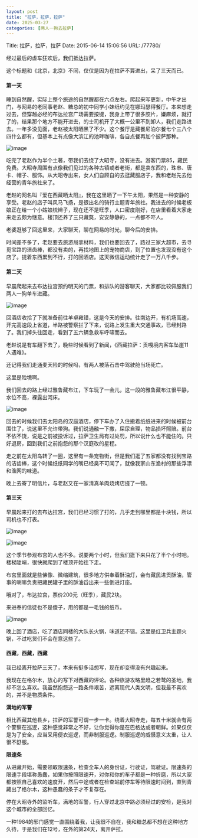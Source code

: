 ```yaml
---
layout: post
title: "拉萨，拉萨，拉萨"
date: 2025-03-27
categories: [两人一狗去拉萨]
---
```


Title: 拉萨，拉萨，拉萨
Date: 2015-06-14 15:06:56
URL: /77780/

经过最后的虐车狂欢后，我们抵达拉萨。

这个标题和《北京，北京》不同，仅仅是因为在拉萨不算进出，呆了三天而已。

#### 第一天

睡到自然醒，实际上整个旅途的自然醒都在六点左右。爬起来写更新，中午才出门，与网易的老同事老赵、糖总的初中同学小妹纸约见在娜玛瑟得餐厅。本来想走过去，但穿越必经的布达拉宫广场需要按键，我身上带了很多胶片，嫌麻烦，就打了的，结果那个地方不能开进去，的士司机开了大概一公里不到卸人，我们走路进去。一年多没见面，老赵被太阳晒黑了不少。这个餐厅是藏餐尼泊尔餐七个三八个四什么都有，但基本上有点像大滨江的池畔咖啡，各自点餐再加个披萨那种。

![image](http://img.weimao.me/2019-05-21-022949.jpg)

吃完了老赵作为半个土著，带我们去绕了大昭寺，没有进去。游客门票85，藏民免费。大昭寺周围有点像我们见过的各种古镇或者老街，都是卖东西的，珠串、唐卡、帽子、服饰。从大昭寺出来，女人们自顾自的去逛藏服店子，我和老赵先去他经营的青年旅社来了。

老赵的网名叫『爱在西藏晒太阳』，我在这里晒了一下午太阳，果然是一种安静的享受。老赵的店子叫风马飞扬，是很出名的骑行主题青年旅社。我进去的时候老板娘正在给一个小姑娘梳辫子，现在还不是旺季，人口密度刚好，在店里看着大家走来走去颇为惬意。楼顶还养了三只藏獒，安安静静的，一点都不吓人。

老婆逛够了回这里来，大家聊天，聊在网易的时光，聊今后的安排。

时间差不多了，老赵要去旅游局拿材料，我们也要回去了，路过三家大超市，去寻觅宝路的洁齿棒，都没有卖的，再找地图上的宠物商店，到了位置也发现没有这个店了。提着东西累到不行，打的回酒店。这天微信运动统计走了一万八千步。

#### 第二天

早晨爬起来去布达拉宫预约明天的门票，和排队的游客聊天，大家都比较佩服我们两人一狗单车进藏。

![image](http://img.weimao.me/2019-05-21-022952.jpg)

回酒店收拾了下就准备前往羊卓雍错，这是今天的安排。往南边开，有机场高速，开完高速段上省道，半路被警察拦了下来，说路上发生重大交通事故，已经封路了。我们掉头往回走，看到了五六辆急救车呼啸而去。

老赵说是有车翻下去了，晚些时候看到了新闻，《西藏拉萨：贡嘎境内客车坠崖11人遇难》。

还记得我们走通麦天险的时候吗，有两人被落石击中驾驶舱当场死亡。

这里是险境啊。

我们回去的路上经过雅鲁藏布江，下车玩了一会儿，这一段的雅鲁藏布江很平静，水位不高，裸露出河床。

![image](http://img.weimao.me/2019-05-21-022956.jpg)

回去的时候我们去太阳岛的汉庭酒店，停下车办了入住搬着纸纸进来的时候被前台围住了，说这里不允许带狗。我们说通融一下撒，屎尿自理，物品损坏照赔。前台不依不饶，说是之前被投诉过，拉萨卫生局有过处罚，所以说什么也不能住的。只好退房，回到我们之前抱怨的那个汉庭改的星程。

走之前在太阳岛转了一圈，这里有一条宠物街，但是我们逛了五家都没有找到宝路的洁齿棒，这个时候纸纸同学的嘴已经臭不可闻了，就像我家山东渔村的那些浮漂和渔网的味道。

晚上去寄了明信片，与老赵又在一家清真羊肉烧烤店搓了一顿。

#### 第三天

早晨起来打的去布达拉宫，我们已经习惯了打的，几乎走到哪里都是十块钱，所以司机也不打表。

![image](http://img.weimao.me/2019-05-21-022959.jpg)

![image](http://img.weimao.me/2019-05-21-023002.jpg)

这个季节参观布宫的人也不多。说要两个小时，但我们逛下来只花了半个小时吧。楼梯陡峭，很快就爬到了楼顶开始往下走。

布宫里面就是些佛像、微缩建筑，很多地方供奉着酥油灯，会有藏民进贡酥油，管事的喇嘛负责把藏民罐子里的酥油舀出来一些倒进灯座。

哦对了，布达拉宫，票价200元（旺季），藏民2块。

来进奉的信徒也不是傻子，用的都是一毛钱的纸币。

![image](http://img.weimao.me/2019-05-21-023006.jpg)

晚上回了酒店，吃了酒店同楼的大队长火锅，味道还不错。这里是红卫兵主题火锅，不过吃货们不会在意这些了。

#### 西藏，西藏，西藏

我已经离开拉萨三天了，本来有挺多话想写，现在却变得没有兴趣起来。

我现在在格尔木，放心的写下对西藏的评论。各种旅游攻略里趋之若鹜的圣地，我却不怎么喜欢。我虽然抱怨这一路条件艰苦，远离现代人类文明，但我最不喜欢的，并不是物质条件。

**满地的军警**

相比西藏其他县乡，拉萨的军警可谓一步一卡。绕着大昭寺走，每五十米就会有两个警察在巡逻，这种感觉非常之不好，让你觉得你是在巴格达或者朝鲜。如果仅仅是为了安全，应当采用便衣巡逻，而非制服巡逻。制服巡逻的威慑意义太重，让人很不舒服。

**限速条**

从进藏开始，需要领取限速条，检查全车人的身份证，行驶证，驾驶证。限速条的限速手段堪称愚蠢，如果你按照限速开，对你和你的车子都是一种折磨，所以大家都按照自己喜欢的速度开，然后中途或者在检查站前停车等待限速时间到，直到青藏出了格尔木，这种愚蠢的条子才不复存在。

停在大昭寺外的监听车，满地的军警，行人穿过北京中路必须经过的安检，是我对这个城市的全部回忆。

一种1984的邪门感觉一直围绕着我，让我很不自在，我和糖总都不想在这种地方久待，于是我们在12号，在外的第24天，离开萨拉。